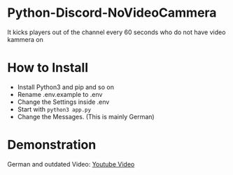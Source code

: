 # Python-Discord-NoVideoCammera
It kicks players out of the channel every 60 seconds who do not have video kammera on

# How to Install
- Install Python3 and pip and so on
- Rename .env.example to .env
- Change the Settings inside .env
- Start with `python3 app.py`
- Change the Messages. (This is mainly German)


# Demonstration
German and outdated Video: [Youtube Video](https://youtu.be/03jxCNseuJ8)
